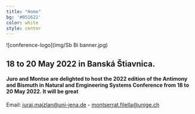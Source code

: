 ```yaml
---
title: "Home"
bg: '#051622'
color: white
style: center
---
```

![conference-logo](img/Sb Bi banner.jpg)
## 18 to 20 May 2022 in Banská Štiavnica.
#### Juro and Montse are delighted to host the 2022 edition of the Antimony and Bismuth in Natural and Emgineering Systems Conference from 18 to 20 May 2022. It will be great

<p>Email: <a href = "mailto: juraj.majzlan@uni-jena.de">juraj.majzlan@uni-jena.de</a>  - <a href = "mailto: montserrat.filella@unige.ch">montserrat.filella@unige.ch</a></p>
